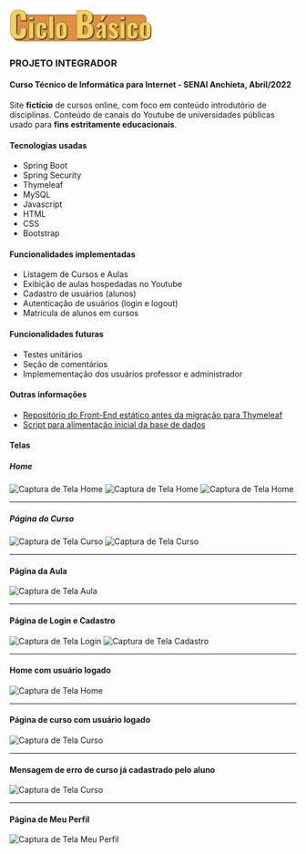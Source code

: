 <img width="50%" src="https://github.com/mkauffmann/senai-pi/blob/main/back-end/CicloBasico/src/main/resources/static/imagens/logo_CB-03.png">

### PROJETO INTEGRADOR
#### Curso Técnico de Informática para Internet - SENAI Anchieta, Abril/2022
Site **fictício** de cursos online, com foco em conteúdo introdutório de disciplinas. Conteúdo de canais do Youtube de universidades públicas usado para **fins estritamente educacionais**.

#### Tecnologias usadas
- Spring Boot
- Spring Security
- Thymeleaf
- MySQL
- Javascript
- HTML
- CSS
- Bootstrap

#### Funcionalidades implementadas
- Listagem de Cursos e Aulas
- Exibição de aulas hospedadas no Youtube
- Cadastro de usuários (alunos)
- Autenticação de usuários (login e logout)
- Matrícula de alunos em cursos

#### Funcionalidades futuras
- Testes unitários
- Seção de comentários
- Implemementação dos usuários professor e administrador

#### Outras informações
- [Repositório do Front-End estático antes da migração para Thymeleaf](https://github.com/mkauffmann/senai-projeto-integrador)
- [Script para alimentação inicial da base de dados](https://github.com/mkauffmann/senai-pi/blob/main/back-end/CicloBasico/script.sql)


#### Telas
##### Home
<p>
<img width="50%" alt="Captura de Tela Home" src="https://user-images.githubusercontent.com/70024598/162081864-c413b04b-15ae-4b57-a3b9-f939a64c21db.png">

<img width="50%" alt="Captura de Tela Home" src="https://user-images.githubusercontent.com/70024598/162081926-d03e6927-8ac1-4b8f-bb92-6dede2196f59.png">

<img width="50%" alt="Captura de Tela Home" src="https://user-images.githubusercontent.com/70024598/162081954-bffeb739-487a-4b0e-b91b-31da3d104917.png">
</p>

---

##### Página do Curso
<p>
<img width="50%" alt="Captura de Tela Curso" src="https://user-images.githubusercontent.com/70024598/162082041-de9cd798-a820-4164-84ad-1cc74b9f8fa7.png">
<img width="50%" alt="Captura de Tela Curso" src="https://user-images.githubusercontent.com/70024598/162082074-302033eb-1572-4065-b707-3df96b776e41.png">
  </p>

---

#### Página da Aula

<img width="50%" alt="Captura de Tela Aula" src="https://user-images.githubusercontent.com/70024598/162082250-238a5d82-4627-4e12-bb28-bc8d532fa927.png">

---

#### Página de Login e Cadastro

<p>
<img width="50%" alt="Captura de Tela Login" src="https://user-images.githubusercontent.com/70024598/162082424-f44586f4-0590-415e-a4e4-207579f3dcf9.png">

<img width="50%" alt="Captura de Tela Cadastro" src="https://user-images.githubusercontent.com/70024598/162082452-fbb4ee5b-e25a-406a-910c-6e8d04e1ea71.png">

  </p>

---

#### Home com usuário logado

<img width="50%" alt="Captura de Tela Home" src="https://user-images.githubusercontent.com/70024598/162082543-41268e72-7f25-4122-bb81-ac382e3b11f5.png">

---

#### Página de curso com usuário logado
<img width="50%" alt="Captura de Tela Curso" src="https://user-images.githubusercontent.com/70024598/162082607-d447f512-31ef-4279-bf92-013066dc28bb.png">

---

#### Mensagem de erro de curso já cadastrado pelo aluno
<img width="50%" alt="Captura de Tela Curso" src="https://user-images.githubusercontent.com/70024598/162082718-9ca2403e-f73e-4b18-bfa5-dbd92a7416f7.png">

---

#### Página de Meu Perfil

<img width="50%" alt="Captura de Tela Meu Perfil" src="https://user-images.githubusercontent.com/70024598/162082757-6b67507a-7806-4772-8398-ae0ad46e018e.png">

